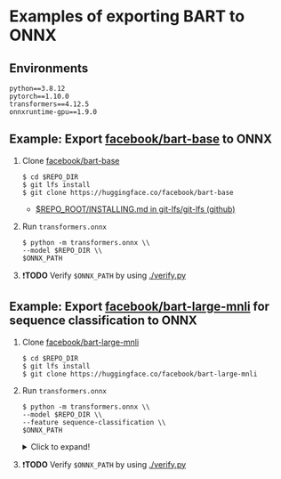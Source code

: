 # Examples of exporting BART to ONNX

## Environments

```
python==3.8.12
pytorch==1.10.0
transformers==4.12.5
onnxruntime-gpu==1.9.0
```

## Example: Export [facebook/bart-base](https://huggingface.co/facebook/bart-base) to ONNX

1. Clone [facebook/bart-base](https://huggingface.co/facebook/bart-base)

   ```
   $ cd $REPO_DIR
   $ git lfs install
   $ git clone https://huggingface.co/facebook/bart-base
   ```

   * [$REPO_ROOT/INSTALLING.md in git-lfs/git-lfs (github)](https://github.com/git-lfs/git-lfs/blob/main/INSTALLING.md)

2. Run `transformers.onnx`

   ```
   $ python -m transformers.onnx \\
   --model $REPO_DIR \\
   $ONNX_PATH
   ```

3. :exclamation:**TODO** Verify `$ONNX_PATH` by using [./verify.py](./verify.py)

## Example: Export [facebook/bart-large-mnli](https://huggingface.co/facebook/bart-large-mnli) for sequence classification to ONNX

1. Clone [facebook/bart-large-mnli](https://huggingface.co/facebook/bart-large-mnli)

   ```
   $ cd $REPO_DIR
   $ git lfs install
   $ git clone https://huggingface.co/facebook/bart-large-mnli
   ```

2. Run `transformers.onnx`

   ```
   $ python -m transformers.onnx \\
   --model $REPO_DIR \\
   --feature sequence-classification \\
   $ONNX_PATH
   ```
   
   <details>
     <summary>Click to expand!</summary>
     ```
       Using framework PyTorch: 1.10.0
       Overriding 1 configuration item(s)
               - use_cache -> False
       /data/swook/miniconda3/envs/transformers-latest/lib/python3.8/site-packages/torch/onnx/utils.py:90: UserWarning: 'enable_onnx_checker' is deprecated and ignored. It will be removed in the next PyTorch release. To proceed despite ONNX checker failures, catch torch.onnx.ONNXCheckerError.
         warnings.warn("'enable_onnx_checker' is deprecated and ignored. It will be removed in "
       /data/swook/miniconda3/envs/transformers-latest/lib/python3.8/site-packages/torch/onnx/utils.py:103: UserWarning: `use_external_data_format' is deprecated and ignored. Will be removed in next PyTorch release. The code will work as it is False if models are not larger than 2GB, Otherwise set to False because of size limits imposed by Protocol Buffers.
         warnings.warn("`use_external_data_format' is deprecated and ignored. Will be removed in next "
       /data/swook/repos/huggingface/transformers-cloned/src/transformers/models/bart/modeling_bart.py:217: TracerWarning: Converting a tensor to a Python boolean might cause the trace to be incorrect. We can't record the data flow of Python values, so this value will be treated as a constant in the future. This means that the trace might not generalize to other inputs!
         if attn_weights.size() != (bsz * self.num_heads, tgt_len, src_len):
       /data/swook/repos/huggingface/transformers-cloned/src/transformers/models/bart/modeling_bart.py:223: TracerWarning: Converting a tensor to a Python boolean might cause the trace to be incorrect. We can't record the data flow of Python values, so this value will be treated as a constant in the future. This means that the trace might not generalize to other inputs!
         if attention_mask.size() != (bsz, 1, tgt_len, src_len):
       /data/swook/repos/huggingface/transformers-cloned/src/transformers/models/bart/modeling_bart.py:254: TracerWarning: Converting a tensor to a Python boolean might cause the trace to be incorrect. We can't record the data flow of Python values, so this value will be treated as a constant in the future. This means that the trace might not generalize to other inputs!
         if attn_output.size() != (bsz * self.num_heads, tgt_len, self.head_dim):
       /data/swook/repos/huggingface/transformers-cloned/src/transformers/models/bart/modeling_bart.py:888: TracerWarning: Converting a tensor to a Python boolean might cause the trace to be incorrect. We can't record the data flow of Python values, so this value will be treated as a constant in the future. This means that the trace might not generalize to other inputs!
         if input_shape[-1] > 1:
       /data/swook/repos/huggingface/transformers-cloned/src/transformers/models/bart/modeling_bart.py:1482: TracerWarning: Using len to get tensor shape might cause the trace to be incorrect. Recommended usage would be tensor.shape[0]. Passing a tensor of different shape might lead to errors or silently give incorrect results.
         if len(torch.unique_consecutive(eos_mask.sum(1))) > 1:
       Validating ONNX model...
       /data/swook/miniconda3/envs/transformers-latest/lib/python3.8/site-packages/onnxruntime/capi/onnxruntime_inference_collection.py:350: UserWarning: Deprecation warning. This ORT build has ['CUDAExecutionProvider', 'CPUExecutionProvider'] enabled. The next release (ORT 1.10) will require explicitly setting the providers parameter (as opposed to the current behavior of providers getting set/registered by default based on the build flags) when instantiating InferenceSession.For example, onnxruntime.InferenceSession(..., providers=["CUDAExecutionProvider"], ...)
         warnings.warn("Deprecation warning. This ORT build has {} enabled. ".format(available_providers) +
               -[✓] ONNX model outputs' name match reference model ({'encoder_last_hidden_state', 'logits'}
               - Validating ONNX Model output "logits":
                       -[✓] (2, 3) matches (2, 3)
                       -[✓] all values close (atol: 0.0001)
               - Validating ONNX Model output "encoder_last_hidden_state":
                       -[✓] (2, 8, 1024) matches (2, 8, 1024)
                       -[✓] all values close (atol: 0.0001)
       All good, model saved at: $ONNX_PATH/model.onnx
     ```
   </details>
   
3. :exclamation:**TODO** Verify `$ONNX_PATH` by using [./verify.py](./verify.py)

